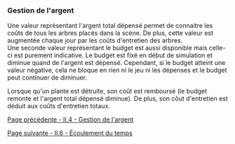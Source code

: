 ### Gestion de l'argent
Une valeur représentant l'argent total dépensé permet de connaitre les coûts de tous les arbres placés dans la scène. De plus, cette valeur est augmentée chaque jour par les coûts d'entretien des arbres. <br>
Une seconde valeur représentant le budget est aussi disponible mais celle-ci est purement indicative. Le budget est fixé en début de simulation et diminue quand de l'argent est dépensé. Cependant, si le budget atteint une valeur négative, cela ne bloque en rien ni le jeu ni les dépenses et le budget peut continuer de diminuer.

Lorsque qu'un plante est détruite, son coût est remboursé (le budget remonte et l'argent total dépensé diminue). De plus, son côut d'entretien est déduit aux coûts d'entretien totaux.

[Page précédente - II.4 - Gestion de l'argent](Grille)

[Page suivante - II.6 - Écoulement du temps](Temps)